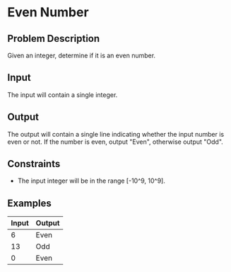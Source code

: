 # Even Number
## Problem Description
Given an integer, determine if it is an even number.

## Input
The input will contain a single integer.

## Output
The output will contain a single line indicating whether the input number is even or not. If the number is even, output "Even", otherwise output "Odd".

## Constraints
- The input integer will be in the range [-10^9, 10^9].

## Examples
|Input|Output|
|-|-|
|6|Even|
|13|Odd|
|0|Even|
